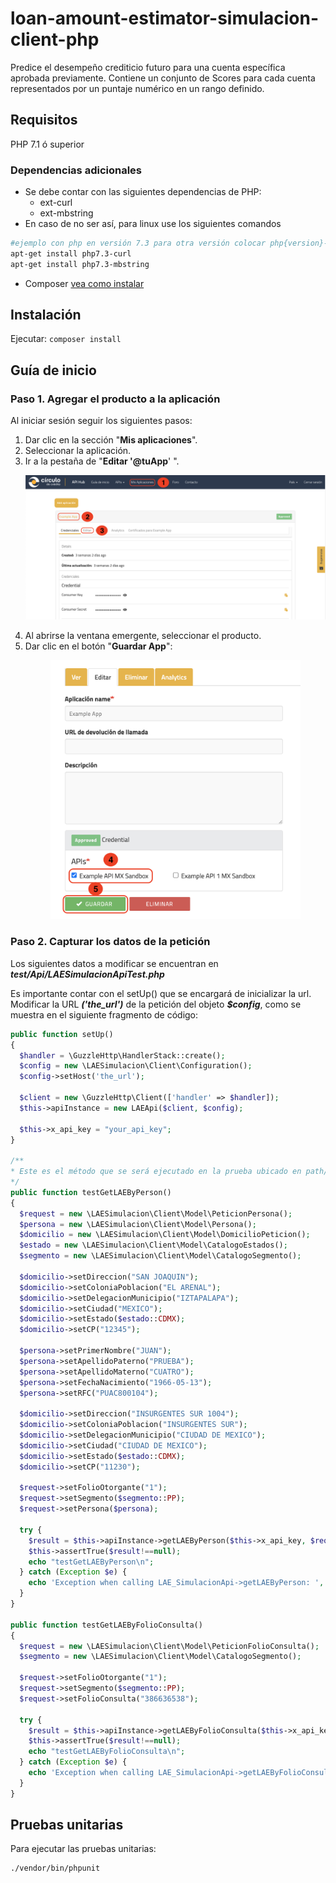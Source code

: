 # loan-amount-estimator-simulacion-client-php

Predice el desempeño crediticio futuro para una cuenta específica aprobada previamente. Contiene un conjunto de Scores para cada cuenta representados por un puntaje numérico en un rango definido.

## Requisitos

PHP 7.1 ó superior

### Dependencias adicionales

- Se debe contar con las siguientes dependencias de PHP:
  - ext-curl
  - ext-mbstring
- En caso de no ser así, para linux use los siguientes comandos

```sh
#ejemplo con php en versión 7.3 para otra versión colocar php{version}-curl
apt-get install php7.3-curl
apt-get install php7.3-mbstring
```

- Composer [vea como instalar][1]

## Instalación

Ejecutar: `composer install`

## Guía de inicio

### Paso 1. Agregar el producto a la aplicación

Al iniciar sesión seguir los siguientes pasos:

1.  Dar clic en la sección "**Mis aplicaciones**".
2.  Seleccionar la aplicación.
3.  Ir a la pestaña de "**Editar '@tuApp**' ".
    <p align="center">
      <img src="https://github.com/APIHub-CdC/imagenes-cdc/blob/master/edit_applications.jpg" width="900">
    </p>
4.  Al abrirse la ventana emergente, seleccionar el producto.
5.  Dar clic en el botón "**Guardar App**":
    <p align="center">
      <img src="https://github.com/APIHub-CdC/imagenes-cdc/blob/master/selected_product.jpg" width="400">
    </p>

### Paso 2. Capturar los datos de la petición

Los siguientes datos a modificar se encuentran en **_test/Api/LAESimulacionApiTest.php_**

Es importante contar con el setUp() que se encargará de inicializar la url. Modificar la URL **_('the_url')_** de la petición del objeto **_\$config_**, como se muestra en el siguiente fragmento de código:

```php
public function setUp()
{
  $handler = \GuzzleHttp\HandlerStack::create();
  $config = new \LAESimulacion\Client\Configuration();
  $config->setHost('the_url');

  $client = new \GuzzleHttp\Client(['handler' => $handler]);
  $this->apiInstance = new LAEApi($client, $config);

  $this->x_api_key = "your_api_key";
}

/**
* Este es el método que se será ejecutado en la prueba ubicado en path/to/repository/test/Api/LAESimulacionApiTest.php
*/
public function testGetLAEByPerson()
{
  $request = new \LAESimulacion\Client\Model\PeticionPersona();
  $persona = new \LAESimulacion\Client\Model\Persona();
  $domicilio = new \LAESimulacion\Client\Model\DomicilioPeticion();        
  $estado = new \LAESimulacion\Client\Model\CatalogoEstados();
  $segmento = new \LAESimulacion\Client\Model\CatalogoSegmento();
      
  $domicilio->setDireccion("SAN JOAQUIN");
  $domicilio->setColoniaPoblacion("EL ARENAL");
  $domicilio->setDelegacionMunicipio("IZTAPALAPA");
  $domicilio->setCiudad("MEXICO");
  $domicilio->setEstado($estado::CDMX);
  $domicilio->setCP("12345");

  $persona->setPrimerNombre("JUAN");
  $persona->setApellidoPaterno("PRUEBA");
  $persona->setApellidoMaterno("CUATRO");
  $persona->setFechaNacimiento("1966-05-13");
  $persona->setRFC("PUAC800104");

  $domicilio->setDireccion("INSURGENTES SUR 1004");
  $domicilio->setColoniaPoblacion("INSURGENTES SUR");
  $domicilio->setDelegacionMunicipio("CIUDAD DE MEXICO");
  $domicilio->setCiudad("CIUDAD DE MEXICO");
  $domicilio->setEstado($estado::CDMX);
  $domicilio->setCP("11230");
    
  $request->setFolioOtorgante("1");
  $request->setSegmento($segmento::PP);
  $request->setPersona($persona);

  try {
    $result = $this->apiInstance->getLAEByPerson($this->x_api_key, $request);
    $this->assertTrue($result!==null);
    echo "testGetLAEByPerson\n";
  } catch (Exception $e) {
    echo 'Exception when calling LAE_SimulacionApi->getLAEByPerson: ', $e->getMessage(), PHP_EOL;
  }
}

public function testGetLAEByFolioConsulta()
{
  $request = new \LAESimulacion\Client\Model\PeticionFolioConsulta();
  $segmento = new \LAESimulacion\Client\Model\CatalogoSegmento();

  $request->setFolioOtorgante("1");
  $request->setSegmento($segmento::PP);
  $request->setFolioConsulta("386636538");
  
  try {
    $result = $this->apiInstance->getLAEByFolioConsulta($this->x_api_key, $request);
    $this->assertTrue($result!==null);
    echo "testGetLAEByFolioConsulta\n";
  } catch (Exception $e) {
    echo 'Exception when calling LAE_SimulacionApi->getLAEByFolioConsulta: ', $e->getMessage(), PHP_EOL;
  }
}
```

## Pruebas unitarias

Para ejecutar las pruebas unitarias:

```sh
./vendor/bin/phpunit
```

[1]: https://getcomposer.org/doc/00-intro.md#installation-linux-unix-macos
